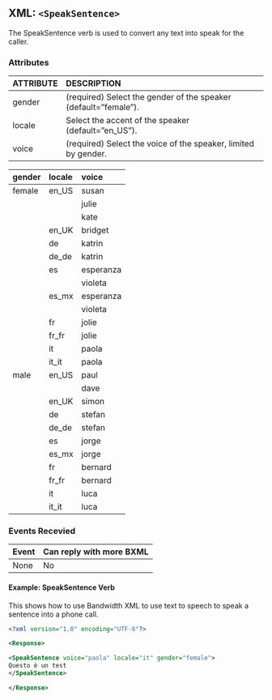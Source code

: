 
## XML: `<SpeakSentence>`
The SpeakSentence verb is used to convert any text into speak for the caller.


### Attributes
| ATTRIBUTE | DESCRIPTION                                                     |
|:----------|:----------------------------------------------------------------|
| gender    | (required) Select the gender of the speaker (default=”female”). |
| locale    | Select the accent of the speaker (default=”en_US”).             |
| voice     | (required) Select the voice of the speaker, limited by gender.  |

| **gender** | **locale** | **voice** |
|:-----------|:-----------|:----------|
| female     | en_US      | susan     |
|            |            | julie     |
|            |            | kate      |
|            | en_UK      | bridget   |
|            | de         | katrin    |
|            | de_de      | katrin    |
|            | es         | esperanza |
|            |            | violeta   |
|            | es_mx      | esperanza |
|            |            | violeta   |
|            | fr         | jolie     |
|            | fr_fr      | jolie     |
|            | it         | paola     |
|            | it_it      | paola     |
| male       | en_US      | paul      |
|            |            | dave      |
|            | en_UK      | simon     |
|            | de         | stefan    |
|            | de_de      | stefan    |
|            | es         | jorge     |
|            | es_mx      | jorge     |
|            | fr         | bernard   |
|            | fr_fr      | bernard   |
|            | it         | luca      |
|            | it_it      | luca      |


### Events Recevied

| Event | Can reply with more BXML |
|:------|:-------------------------|
| None  | No                       |


#### Example:  SpeakSentence Verb
This shows how to use Bandwidth XML to use text to speech to speak a sentence into a phone call.

```XML
<?xml version="1.0" encoding="UTF-8"?>

<Response>

<SpeakSentence voice="paola" locale="it" gender="female">
Questo è un test
</SpeakSentence>

</Response>
```


